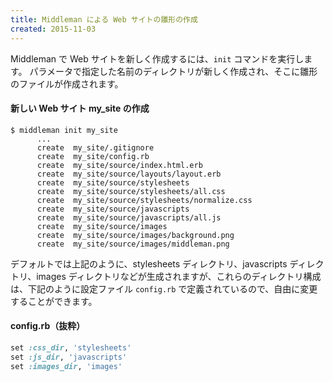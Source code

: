 ```yaml
---
title: Middleman による Web サイトの雛形の作成
created: 2015-11-03
---
```


Middleman で Web サイトを新しく作成するには、`init` コマンドを実行します。
パラメータで指定した名前のディレクトリが新しく作成され、そこに雛形のファイルが作成されます。

#### 新しい Web サイト my_site の作成
```
$ middleman init my_site
      ...
      create  my_site/.gitignore
      create  my_site/config.rb
      create  my_site/source/index.html.erb
      create  my_site/source/layouts/layout.erb
      create  my_site/source/stylesheets
      create  my_site/source/stylesheets/all.css
      create  my_site/source/stylesheets/normalize.css
      create  my_site/source/javascripts
      create  my_site/source/javascripts/all.js
      create  my_site/source/images
      create  my_site/source/images/background.png
      create  my_site/source/images/middleman.png
```

デフォルトでは上記のように、stylesheets ディレクトリ、javascripts ディレクトリ、images ディレクトリなどが生成されますが、これらのディレクトリ構成は、下記のように設定ファイル `config.rb` で定義されているので、自由に変更することができます。

#### config.rb（抜粋）
```ruby
set :css_dir, 'stylesheets'
set :js_dir, 'javascripts'
set :images_dir, 'images'
```

